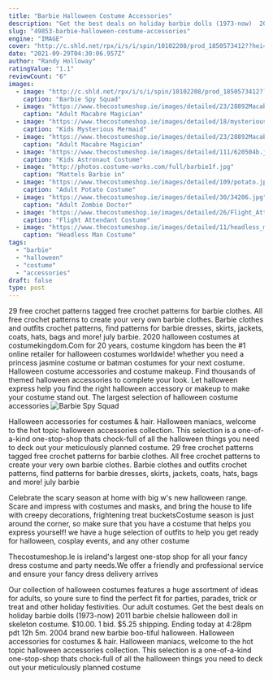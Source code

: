 ```yaml
---
title: "Barbie Halloween Costume Accessories"
description: "Get the best deals on holiday barbie dolls (1973-now)  2011 barbie chelsie halloween doll in skeleton costume. $10.00. 1 bid. $5.25 shipping. Ending today at 4:28pm pdt 12h 5m. 2004 brand new barbie boo-tiful halloween"
slug: "49853-barbie-halloween-costume-accessories"
engine: "IMAGE"
cover: "http://c.shld.net/rpx/i/s/i/spin/10102208/prod_1850573412??hei=64&wid=64&qlt=50"
date: "2021-09-29T04:30:06.957Z"
author: "Randy Holloway"
ratingValue: "1.1"
reviewCount: "6"
images:
  - image: "http://c.shld.net/rpx/i/s/i/spin/10102208/prod_1850573412??hei=64&wid=64&qlt=50"
    caption: "Barbie Spy Squad"
  - image: "https://www.thecostumeshop.ie/images/detailed/23/28892MacabreMagicianSide.jpg"
    caption: "Adult Macabre Magician"
  - image: "https://www.thecostumeshop.ie/images/detailed/18/mysterious_mermaid.jpg"
    caption: "Kids Mysterious Mermaid"
  - image: "https://www.thecostumeshop.ie/images/detailed/23/28892MacabreMagician.jpg"
    caption: "Adult Macabre Magician"
  - image: "https://www.thecostumeshop.ie/images/detailed/111/620504b.jpg"
    caption: "Kids Astronaut Costume"
  - image: "http://photos.costume-works.com/full/barbie1f.jpg"
    caption: "Mattels Barbie in"
  - image: "https://www.thecostumeshop.ie/images/detailed/109/potato.jpg"
    caption: "Adult Potato Costume"
  - image: "https://www.thecostumeshop.ie/images/detailed/30/34206.jpg"
    caption: "Adult Zombie Doctor"
  - image: "https://www.thecostumeshop.ie/images/detailed/26/Flight_Attendant.jpg"
    caption: "Flight Attendant Costume"
  - image: "https://www.thecostumeshop.ie/images/detailed/11/headless_man.jpg"
    caption: "Headless Man Costume"
tags:
  - "barbie"
  - "halloween"
  - "costume"
  - "accessories"
draft: false
type: post
---
```


29 free crochet patterns tagged free crochet patterns for barbie clothes. All free crochet patterns to create your very own barbie clothes. Barbie clothes and outfits crochet patterns, find patterns for barbie dresses, skirts, jackets, coats, hats, bags and more! july barbie. 2020 halloween costumes at costumekingdom.Com for 20 years, costume kingdom has been the #1 online retailer for halloween costumes worldwide! whether you need a princess jasmine costume or batman costumes for your next costume. Halloween costume accessories and costume makeup. Find thousands of themed halloween accessories to complete your look. Let halloween express help you find the right halloween accessory or makeup to make your costume stand out. The largest selection of halloween costume accessories
![Barbie Spy Squad](http://c.shld.net/rpx/i/s/i/spin/10102208/prod_1850573412??hei=64&wid=64&qlt=50 "Barbie Spy Squad")

Halloween accessories for costumes &amp; hair. Halloween maniacs, welcome to the hot topic halloween accessories collection. This selection is a one-of-a-kind one-stop-shop thats chock-full of all the halloween things you need to deck out your meticulously planned costume. 29 free crochet patterns tagged free crochet patterns for barbie clothes. All free crochet patterns to create your very own barbie clothes. Barbie clothes and outfits crochet patterns, find patterns for barbie dresses, skirts, jackets, coats, hats, bags and more! july barbie
<!--inArticleAds-->

<!--galleryOne-->

Celebrate the scary season at home with big w's new halloween range. Scare and impress with costumes and masks, and bring the house to life with creepy decorations, frightening treat bucketsCostume season is just around the corner, so make sure that you have a costume that helps you express yourself! we have a huge selection of outfits to help you get ready for halloween, cosplay events, and any other costume
<!--inArticleAds-->

<!--galleryTwo-->

Thecostumeshop.Ie is ireland's largest one-stop shop for all your fancy dress costume and party needs.We offer a friendly and professional service and ensure your fancy dress delivery arrives
<!--galleryThree-->

Our collection of halloween costumes features a huge assortment of ideas for adults, so youre sure to find the perfect fit for parties, parades, trick or treat and other holiday festivities. Our adult costumes. Get the best deals on holiday barbie dolls (1973-now)  2011 barbie chelsie halloween doll in skeleton costume. $10.00. 1 bid. $5.25 shipping. Ending today at 4:28pm pdt 12h 5m. 2004 brand new barbie boo-tiful halloween. Halloween accessories for costumes & hair. Halloween maniacs, welcome to the hot topic halloween accessories collection. This selection is a one-of-a-kind one-stop-shop thats chock-full of all the halloween things you need to deck out your meticulously planned costume